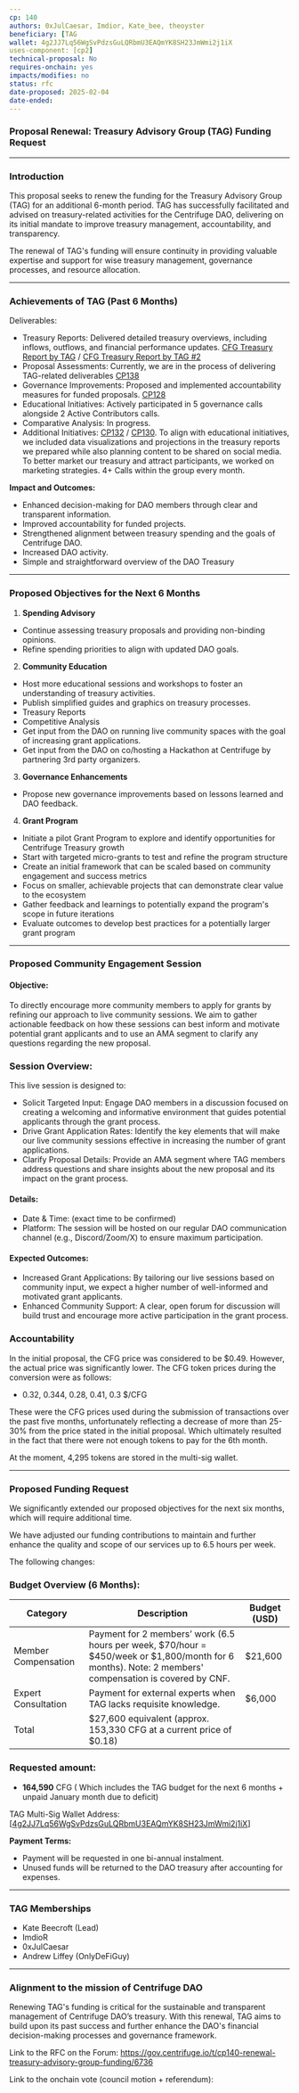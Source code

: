 ```yaml
---
cp: 140
authors: 0xJulCaesar, Imdior, Kate_bee, theoyster
beneficiary: [TAG
wallet: 4g2JJ7Lq56WgSvPdzsGuLQRbmU3EAQmYK8SH23JmWmi2j1iX
uses-component: [cp2]
technical-proposal: No
requires-onchain: yes
impacts/modifies: no
status: rfc
date-proposed: 2025-02-04
date-ended:
---
```


### Proposal Renewal: Treasury Advisory Group (TAG) Funding Request

---

### Introduction

This proposal seeks to renew the funding for the Treasury Advisory Group (TAG) for an additional 6-month period. TAG has successfully facilitated and advised on treasury-related activities for the Centrifuge DAO, delivering on its initial mandate to improve treasury management, accountability, and transparency.

The renewal of TAG's funding will ensure continuity in providing valuable expertise and support for wise treasury management, governance processes, and resource allocation.

---

### Achievements of TAG (Past 6 Months)

Deliverables:

* Treasury Reports: Delivered detailed treasury overviews, including inflows, outflows, and financial performance updates. [CFG Treasury Report by TAG](https://docs.google.com/document/d/18QRoF1DbaHL5u4Qhhv2CKgiyHXEYYdMUOYRe0oY3u0s/edit?tab=t.0#heading=h.oaelvoq41tmc) / [CFG Treasury Report by TAG #2](https://docs.google.com/document/d/1FyktUZ41HBSRmM-TEi8G-XwvRfvCvHYH01dEcrn9Lfs/edit?usp=sharing)
* Proposal Assessments: Currently, we are in the process of delivering TAG-related deliverables [CP138 ](https://gov.centrifuge.io/t/cp138-centrifuge-education-growth-parallel-track-by-dodao/6707?u=0xjulcaesar)
* Governance Improvements: Proposed and implemented accountability measures for funded proposals. [CP128](https://gov.centrifuge.io/t/cp128-amendments-to-cp2-component/6549)
* Educational Initiatives: Actively participated in 5 governance calls alongside 2 Active Contributors calls.
* Comparative Analysis: In progress.
* Additional Initiatives: [ CP132](https://gov.centrifuge.io/t/cp132-strategic-token-swaps-initiative-for-centrifuge-dao/6597) / [CP130](https://gov.centrifuge.io/t/cp130-goals-and-themes-for-resource-allocation-for-the-centrifuge-treasury/6564). To align with educational initiatives, we included data visualizations and projections in the treasury reports we prepared while also planning content to be shared on social media. To better market our treasury and attract participants, we worked on marketing strategies. 4+ Calls within the group every month.

**Impact and Outcomes:**

* Enhanced decision-making for DAO members through clear and transparent information.
* Improved accountability for funded projects.
* Strengthened alignment between treasury spending and the goals of Centrifuge DAO.
* Increased DAO activity.
* Simple and straightforward overview of the DAO Treasury

---

### Proposed Objectives for the Next 6 Months

1. **Spending Advisory**

  * Continue assessing treasury proposals and providing non-binding opinions.
  * Refine spending priorities to align with updated DAO goals.

2. **Community Education**

  * Host more educational sessions and workshops to foster an understanding of treasury activities.
  * Publish simplified guides and graphics on treasury processes.
  * Treasury Reports
  * Competitive Analysis
  * Get input from the DAO on running live community spaces with the goal of increasing grant applications.
  * Get input from the DAO on co/hosting a Hackathon at Centrifuge by partnering 3rd party organizers.

3. **Governance Enhancements**

  * Propose new governance improvements based on lessons learned and DAO feedback.

4. **Grant Program**

  * Initiate a pilot Grant Program to explore and identify opportunities for Centrifuge Treasury growth
  * Start with targeted micro-grants to test and refine the program structure
  * Create an initial framework that can be scaled based on community engagement and success metrics
  * Focus on smaller, achievable projects that can demonstrate clear value to the ecosystem
  * Gather feedback and learnings to potentially expand the program's scope in future iterations
  * Evaluate outcomes to develop best practices for a potentially larger grant program

---

### Proposed Community Engagement Session

#### Objective:

To directly encourage more community members to apply for grants by refining our approach to live community sessions. We aim to gather actionable feedback on how these sessions can best inform and motivate potential grant applicants and to use an AMA segment to clarify any questions regarding the new proposal.

### Session Overview:

This live session is designed to:

* Solicit Targeted Input: Engage DAO members in a discussion focused on creating a welcoming and informative environment that guides potential applicants through the grant process.
* Drive Grant Application Rates: Identify the key elements that will make our live community sessions effective in increasing the number of grant applications.
* Clarify Proposal Details: Provide an AMA segment where TAG members address questions and share insights about the new proposal and its impact on the grant process.

#### Details:

* Date & Time: (exact time to be confirmed)
* Platform: The session will be hosted on our regular DAO communication channel (e.g., Discord/Zoom/X) to ensure maximum participation.

#### Expected Outcomes:

* Increased Grant Applications: By tailoring our live sessions based on community input, we expect a higher number of well-informed and motivated grant applicants.
* Enhanced Community Support: A clear, open forum for discussion will build trust and encourage more active participation in the grant process.

### Accountability

In the initial proposal, the CFG price was considered to be $0.49. However, the actual price was significantly lower. The CFG token prices during the conversion were as follows:

- 0.32, 0.344, 0.28, 0.41, 0.3 $/CFG

These were the CFG prices used during the submission of transactions over the past five months, unfortunately reflecting a decrease of more than 25-30% from the price stated in the initial proposal.
Which ultimately resulted in the fact that there were not enough tokens to pay for the 6th month.

At the moment, 4,295 tokens are stored in the multi-sig wallet.

---

### Proposed Funding Request

We significantly extended our proposed objectives for the next six months, which will require additional time.

We have adjusted our funding contributions to maintain and further enhance the quality and scope of our services up to 6.5 hours per week.

The following changes:

### Budget Overview (6 Months):

|Category|Description|Budget (USD)|
| --- | --- | --- | 
|Member Compensation|Payment for 2 members’ work (6.5 hours per week, $70/hour = $450/week or $1,800/month for 6 months). Note: 2 members' compensation is covered by CNF.|$21,600|
|Expert Consultation|Payment for external experts when TAG lacks requisite knowledge.|$6,000|
|Total| $27,600 equivalent (approx. 153,330 CFG at a current price of $0.18)

### Requested amount: 

- **164,590** CFG ( Which includes the TAG budget for the next 6 months + unpaid January month due to deficit) 

TAG Multi-Sig Wallet Address: [[4g2JJ7Lq56WgSvPdzsGuLQRbmU3EAQmYK8SH23JmWmi2j1iX](https://centrifuge.subscan.io/account/4g2JJ7Lq56WgSvPdzsGuLQRbmU3EAQmYK8SH23JmWmi2j1iX)]

**Payment Terms:**

* Payment will be requested in one bi-annual instalment.
* Unused funds will be returned to the DAO treasury after accounting for expenses.

---

### TAG Memberships

* Kate Beecroft (Lead)
* ImdioR
* 0xJulCaesar
* Andrew Liffey (OnlyDeFiGuy)

---

### Alignment to the mission of Centrifuge DAO

Renewing TAG's funding is critical for the sustainable and transparent management of Centrifuge DAO’s treasury. With this renewal, TAG aims to build upon its past success and further enhance the DAO's financial decision-making processes and governance framework.


Link to the RFC on the Forum: https://gov.centrifuge.io/t/cp140-renewal-treasury-advisory-group-funding/6736

Link to the onchain vote (council motion + referendum):

